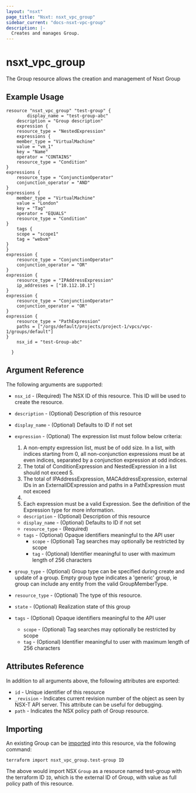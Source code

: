 ```yaml
---
layout: "nsxt"
page_title: "Nsxt: nsxt_vpc_group"
sidebar_current: "docs-nsxt-vpc-group"
description: |-
  Creates and manages Group.
---
```


<!--
    Copyright 2023 VMware, Inc.
    SPDX-License-Identifier: Mozilla Public License 2.0
-->

# nsxt_vpc_group

The Group resource allows the creation and management of Nsxt Group

## Example Usage
```hcl
resource "nsxt_vpc_group" "test-group" {
    	display_name = "test-group-abc"
	description = "Group description"
	expression {
	resource_type = "NestedExpression"
	expressions {
	member_type = "VirtualMachine"
	value = "vm_1"
	key = "Name"
	operator = "CONTAINS"
	resource_type = "Condition"
}
expressions {
	resource_type = "ConjunctionOperator"
	conjunction_operator = "AND"
}
expressions {
	member_type = "VirtualMachine"
	value = "London"
	key = "Tag"
	operator = "EQUALS"
	resource_type = "Condition"
}
	tags {
	scope = "scope1"
	tag = "webvm"
}
}
expression {
	resource_type = "ConjunctionOperator"
	conjunction_operator = "OR"
}
expression {
	resource_type = "IPAddressExpression"
	ip_addresses = ["10.112.10.1"]
}
expression {
	resource_type = "ConjunctionOperator"
	conjunction_operator = "OR"
}
expression {
	resource_type = "PathExpression"
	paths = ["/orgs/default/projects/project-1/vpcs/vpc-1/groups/default"]
}
	nsx_id = "test-Group-abc"

  }
```

## Argument Reference

The following arguments are supported:

* `nsx_id` - (Required) The NSX ID of this resource. This ID will be used to create the resource.
* `description` - (Optional) Description of this resource
* `display_name` - (Optional) Defaults to ID if not set
* `expression` - (Optional) The expression list must follow below criteria:
  1. A non-empty expression list, must be of odd size. In a list, with
  indices starting from 0, all non-conjunction expressions must be at
  even indices, separated by a conjunction expression at odd
  indices.
  2. The total of ConditionExpression and NestedExpression in a list
  should not exceed 5.
  3. The total of IPAddressExpression, MACAddressExpression, external
  IDs in an ExternalIDExpression and paths in a PathExpression must not exceed
  500.
  4. Each expression must be a valid Expression. See the definition of
  the Expression type for more information.

  * `description` - (Optional) Description of this resource
  * `display_name` - (Optional) Defaults to ID if not set
  * `resource_type` - (Required) 
  * `tags` - (Optional) Opaque identifiers meaningful to the API user
    * `scope` - (Optional) Tag searches may optionally be restricted by scope
    * `tag` - (Optional) Identifier meaningful to user with maximum length of 256 characters
* `group_type` - (Optional) Group type can be specified during create and update of a group.
Empty group type indicates a 'generic' group, ie group can
include any entity from the valid GroupMemberType.

* `resource_type` - (Optional) The type of this resource.
* `state` - (Optional) Realization state of this group
* `tags` - (Optional) Opaque identifiers meaningful to the API user
  * `scope` - (Optional) Tag searches may optionally be restricted by scope
  * `tag` - (Optional) Identifier meaningful to user with maximum length of 256 characters

## Attributes Reference

In addition to all arguments above, the following attributes are exported:

* `id` -  Unique identifier of this resource
* `_revision` -  Indicates current revision number of the object as seen by NSX-T API server. This attribute can be useful for debugging.
* `path` - Indicates the NSX policy path of Group resource.

## Importing

An existing Group can be [imported][docs-import] into this resource, via the following command:

[docs-import]: https://www.terraform.io/cli/import

```hcl
terraform import nsxt_vpc_group.test-group ID
```

The above would import NSX `Group` as a resource named test-group with the terraform ID `ID`, 
which is the external ID of Group, with value as full policy path of this resource.
